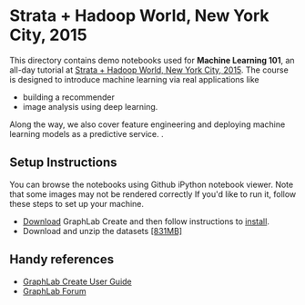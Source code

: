 # Strata + Hadoop World, New York City, 2015

This directory contains demo notebooks used for **Machine Learning 101**, an all-day tutorial at [Strata + Hadoop World, New York City, 2015](http://strataconf.com/big-data-conference-ny-2015/public/schedule/detail/43217).
The course is designed to introduce machine learning via real applications like 
- building a recommender
- image analysis using deep learning. 

Along the way, we also cover feature engineering and deploying machine learning models as a predictive service. .

## Setup Instructions

You can browse the notebooks using Github iPython notebook viewer. Note that some images may not be rendered correctly If you'd like to run it, follow these steps to set up your machine.

- [Download](https://turi.com/download/) GraphLab Create and then follow instructions to [install](https://turi.com/download/install.html).
- Download and unzip the datasets [[831MB]](https://static.turi.com/datasets/ml101_datasets_stratanyc_2015.zip)

## Handy references

- [GraphLab Create User Guide](https://turi.com/learn/userguide)
- [GraphLab Forum](http://forum.turi.com/categories/graphlab-create)
